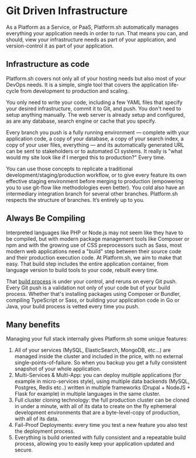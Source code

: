 # Git Driven Infrastructure

As a Platform as a Service, or PaaS, Platform.sh automatically manages everything your application needs in order to run.  That means you can, and should, view your infrastructure needs as part of your application, and version-control it as part of your application.

## Infrastructure as code

Platform.sh covers not only all of your hosting needs but also most of your DevOps needs. It is a simple, single tool that covers the application life-cycle from development to production and scaling.

You only need to write your code, including a few YAML files that specify your desired infrastructure, commit it to Git, and push.  You don't need to setup anything manually. The web server is already setup and configured, as are any database, search engine or cache that you specify.

Every branch you push is a fully running environment &mdash; complete with your application code, a copy of your database, a copy of your search index, a copy of your user files, everything &mdash; and its automatically generated URL can be sent to stakeholders or to automated CI systems.  It really is "what would my site look like if I merged this to production?"  Every time.

You can use those concepts to replicate a traditional development/staging/production workflow, or to give every feature its own effective staging environment before merging to production (empowering you to use git-flow like methodologies even better). You cold also have an intermediary integration branch for several other branches. Platform.sh respects the structure of branches. It’s entirely up to you.

## Always Be Compiling

Interpreted languages like PHP or Node.js may not seem like they have to be compiled, but with modern package management tools like Composer or npm and with the growing use of CSS preprocessors such as Sass, most modern web applications need a "build" step between their source code and their production execution code.  At Platform.sh, we aim to make that easy.  That build step includes the entire application container, from language version to build tools to your code, rebuilt every time.

That [build process](/overview/how-it-works.md) is under your control, and reruns on every Git push.  Every Git push is a validation not only of your code but of your build process.  Whether that's installing packages using Composer or Bundler, compiling TypeScript or Sass, or building your application code in Go or Java, your build process is vetted every time you push.

## Many benefits

Managing your full stack internally gives Platform.sh some unique features:

1. All of your services (MySQL, ElasticSearch, MongoDB, etc...) are managed inside the cluster and included in the price, with no external single-points-of-failure. So when you backup you get a fully consistent snapshot of your whole application.
2. Multi-Services & Multi-App: you can deploy multiple applications (for example in micro-services style), using multiple data backends (MySQL, Postgres, Redis etc..) written in multiple frameworks (Drupal + NodeJS + Flask for example) in multiple languages in the same cluster.
3. Full cluster cloning technology: the full production cluster can be cloned in under a minute, with all of its data to create on the fly ephemeral development environments that are a byte-level-copy of production, with all of its data.
4. Fail-Proof Deployments: every time you test a new feature you also test the deployment process.
5. Everything is build oriented with fully consistent and a repeatable build process, allowing you to easily keep your application updated and secure.
